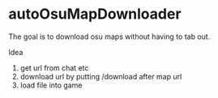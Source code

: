 # autoOsuMapDownloader

The goal is to download osu maps without having to tab out.

Idea
1. get url from chat etc
2. download url by putting /download after map url
3. load file into game 
